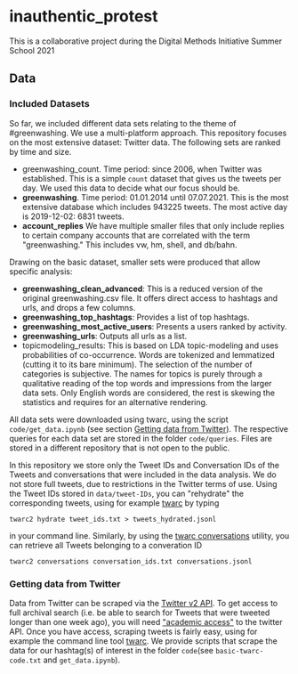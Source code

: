 # inauthentic_protest
This is a collaborative project during the Digital Methods Initiative Summer School 2021

## Data  

### Included Datasets

So far, we included different data sets relating to the theme of #greenwashing. We use a multi-platform approach. This repository focuses on the most extensive dataset: Twitter data. The following sets are ranked by time and size.

- greenwashing_count. Time period: since 2006, when Twitter was established. This is a simple ```count``` dataset that gives us the tweets per day. We used this data to decide what our focus should be.
- **greenwashing**.  Time period: 01.01.2014 until 07.07.2021. This is the most extensive database which includes 943225 tweets. The most active day is 2019-12-02: 6831 tweets.
- **account_replies** We have multiple smaller files that only include replies to certain company accounts that are correlated with the term "greenwashing." This includes vw, hm, shell, and db/bahn.

Drawing on the basic dataset, smaller sets were produced that allow specific analysis:

- **greenwashing_clean_advanced**: This is a reduced version of the original greenwashing.csv file. It offers direct access to hashtags and urls, and drops a few columns.
- **greenwashing_top_hashtags**:  Provides a list of top hashtags.
- **greenwashing_most_active_users**: Presents a users ranked by activity.
- **greenwashing_urls**: Outputs all urls as a list.
- topicmodeling_results: This is based on LDA topic-modeling and uses probabilities of co-occurrence. Words are tokenized and lemmatized (cutting it to its bare minimum). The selection of the number of categories is subjective. The names for topics is purely  through a qualitative reading of the top words and impressions from the larger data sets. Only English words are considered, the rest is skewing the statistics and requires for an alternative rendering.

All data sets were downloaded using twarc, using the script ```code/get_data.ipynb``` (see section [Getting data from Twitter](#getting-data-from-twitter)). The respective queries for each data set are stored in the folder ```code/queries```. Files are stored in a different repository that is not open to the public.

In this repository we store only the Tweet IDs and Conversation IDs of the Tweets and conversations that were included in the data analysis. We do not store full tweets, due to restrictions in the Twitter terms of use. Using the Tweet IDs stored in ```data/tweet-IDs```, you can "rehydrate" the corresponding tweets, using for example [twarc](https://scholarslab.github.io/learn-twarc/06-twarc-command-basics#rehydrate-a-dataset) by typing  

```twarc2 hydrate tweet_ids.txt > tweets_hydrated.jsonl```  

in your command line. Similarly, by using the [twarc conversations](https://twarc-project.readthedocs.io/en/latest/twarc2/#conversations) utility, you can retrieve all Tweets belonging to a converation ID  

```twarc2 conversations conversation_ids.txt conversations.jsonl```

### Getting data from Twitter

Data from Twitter can be scraped via the [Twitter v2 API](https://developer.twitter.com/en/docs/twitter-api/early-access). To get access to full archival search (i.e. be able to search for Tweets that were tweeted longer than one week ago), you will need ["academic access"](https://developer.twitter.com/en/products/twitter-api/academic-research) to the twitter API. Once you have access, scraping tweets is fairly easy, using for example the command line tool [twarc](https://twarc-project.readthedocs.io/en/latest/twarc2/#conversations). We provide scripts that scrape the data for our hashtag(s) of interest in the folder ```code```(see ```basic-twarc-code.txt``` and ```get_data.ipynb```).
